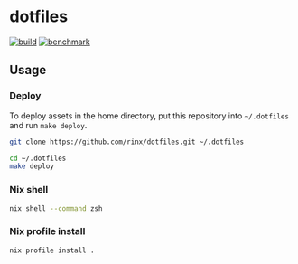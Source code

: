 # dotfiles

[![build](https://img.shields.io/github/actions/workflow/status/rinx/dotfiles/nix.yml?style=flat-square&label=nix%20build&logo=nixos)](https://github.com/rinx/dotfiles/actions/workflows/nix.yml)
[![benchmark](https://img.shields.io/github/actions/workflow/status/rinx/dotfiles/benchmark.yaml?style=flat-square&logo=neovim&label=benchmark%20for%20zsh%2Fneovim
)](https://rinx.github.io/dotfiles/dev/bench/)

## Usage


### Deploy

To deploy assets in the home directory, put this repository into `~/.dotfiles` and run `make deploy`.

```sh
git clone https://github.com/rinx/dotfiles.git ~/.dotfiles
```

```sh
cd ~/.dotfiles
make deploy
```

### Nix shell

```sh
nix shell --command zsh
```

### Nix profile install

```sh
nix profile install .
```

